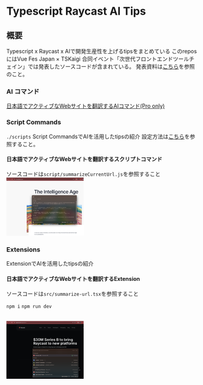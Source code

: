 # Typescript Raycast AI Tips

## 概要
Typescript x Raycast x AIで開発生産性を上げるtipsをまとめている
このreposにはVue Fes Japan × TSKaigi 合同イベント「次世代フロントエンドツールチェイン」では発表したソースコードが含まれている。
発表資料は[こちら](https://speakerdeck.com/nagauta/typescript-x-raycast-x-aidebian-erukai-fa-zhe-ti-yan)を参照のこと。

### AI コマンド
[日本語でアクティブなWebサイトを翻訳するAIコマンド(Pro only)](https://ray.so/prompts/shared?prompts=%7B%22creativity%22%3A%22low%22%2C%22icon%22%3A%22brand-openai%22%2C%22highlightEdits%22%3Afalse%2C%22title%22%3A%22Summarize%20Website%20in%20japanese%22%2C%22prompt%22%3A%22%7Bbrowser-tab%7D%E3%81%AE%E5%86%85%E5%AE%B9%E3%82%92%E3%82%8F%E3%81%8B%E3%82%8A%E3%82%84%E3%81%99%E3%81%8F%E8%A6%81%E7%B4%84%E3%81%97%E3%81%A6%E3%81%8F%E3%81%A0%E3%81%95%E3%81%84%22%2C%22model%22%3A%22openai-gpt-4o-mini%22%7D)

### Script Commands
`./scripts`
Script CommandsでAIを活用したtipsの紹介
設定方法は[こちら](https://manual.raycast.com/script-commands)を参照すること。

#### 日本語でアクティブなWebサイトを翻訳するスクリプトコマンド
ソースコードは`script/summarizeCurrentUrl.js`を参照すること
<br>
<img src="assets/script-command-example.png" width="40%">

### Extensions
ExtensionでAIを活用したtipsの紹介

#### 日本語でアクティブなWebサイトを翻訳するExtension
ソースコードは`src/summarize-url.tsx`を参照すること

`npm i`
`npm run dev`

<br>
<img src="assets/extension-example.png" width="40%">
